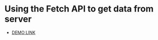 # Using the Fetch API to get data from server

- [DEMO LINK](https://ermolenkogit.github.io/js_using-fetch-api-get-data/index)